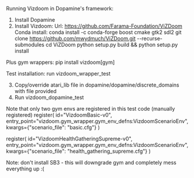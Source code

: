 Running Vizdoom in Dopamine's framework: 

1. Install Dopamine
2. Install Vizdoom:
Url: https://github.com/Farama-Foundation/ViZDoom
Conda install:
   conda install -c conda-forge boost cmake gtk2 sdl2
   git clone https://github.com/mwydmuch/ViZDoom.git --recurse-submodules
   cd ViZDoom
   python setup.py build && python setup.py install

Plus gym wrappers:
pip install vizdoom[gym]

Test installation: 
run vizdoom_wrapper_test

3. Copy/override atari_lib file in dopamine/dopamine/discrete_domains with file provided 
4. Run vizdoom_dopamine_test

Note that only two gym envs are registered in this test code (manually registered)
   register(
      id="VizdoomBasic-v0",
      entry_point="vizdoom.gym_wrapper.gym_env_defns:VizdoomScenarioEnv",
      kwargs={"scenario_file": "basic.cfg"}
   )

   register(
      id="VizdoomHealthGatheringSupreme-v0",
      entry_point="vizdoom.gym_wrapper.gym_env_defns:VizdoomScenarioEnv",
      kwargs={"scenario_file": "health_gathering_supreme.cfg"}
   )

Note: don't install SB3 - this will downgrade gym and completely mess everything up :( 
